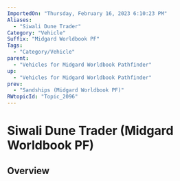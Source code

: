 ```yaml
---
ImportedOn: "Thursday, February 16, 2023 6:10:23 PM"
Aliases:
  - "Siwali Dune Trader"
Category: "Vehicle"
Suffix: "Midgard Worldbook PF"
Tags:
  - "Category/Vehicle"
parent:
  - "Vehicles for Midgard Worldbook Pathfinder"
up:
  - "Vehicles for Midgard Worldbook Pathfinder"
prev:
  - "Sandships (Midgard Worldbook PF)"
RWtopicId: "Topic_2096"
---
```

# Siwali Dune Trader (Midgard Worldbook PF)
## Overview
